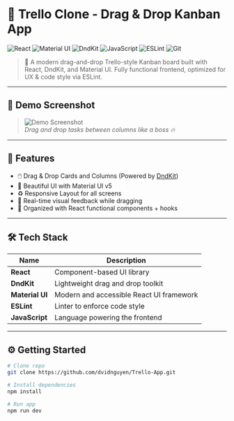 # 🧩 Trello Clone - Drag & Drop Kanban App

![React](https://img.shields.io/badge/React-20232A?style=for-the-badge&logo=react&logoColor=61DAFB)
![Material UI](https://img.shields.io/badge/MUI-007FFF?style=for-the-badge&logo=mui&logoColor=white)
![DndKit](https://img.shields.io/badge/DND--Kit-%234B32C3?style=for-the-badge)
![JavaScript](https://img.shields.io/badge/JavaScript-F7DF1E?style=for-the-badge&logo=javascript&logoColor=black)
![ESLint](https://img.shields.io/badge/ESLint-4B32C3?style=for-the-badge&logo=eslint&logoColor=white)
![Git](https://img.shields.io/badge/Git-F05032?style=for-the-badge&logo=git&logoColor=white)

> 🎯 A modern drag-and-drop Trello-style Kanban board built with React, DndKit, and Material UI. Fully functional frontend, optimized for UX & code style via ESLint.

---

## 📸 Demo Screenshot

> ![Demo Screenshot](https://scontent.fsgn2-6.fna.fbcdn.net/v/t1.15752-9/494691145_3046976882127339_4892319132740143344_n.png?stp=dst-png_s843x403&_nc_cat=110&ccb=1-7&_nc_sid=0024fc&_nc_eui2=AeE7O2GXEAwkJDJX5M4bL14XNGpATSrL0zA0akBNKsvTMKRCsVarcHIfzjnHk_o2dGkxa_bjVxxY9732qHSVHpxy&_nc_ohc=cxalTs-ZPMcQ7kNvwE9yjx8&_nc_oc=AdkxAkV_Nji5I5PVwEdreU2GfzEOfYCdsooZfnWE29AQqxRfY_VWtDfKCFw_ceDJ_23n2MoPX6P2H8tn8r6uIIwP&_nc_ad=z-m&_nc_cid=0&_nc_zt=23&_nc_ht=scontent.fsgn2-6.fna&oh=03_Q7cD2QExEhbFJbNrpP8XCaHZLjzGjbHAOm68kxdNlS0TT9HIRw&oe=685C0F49)  
> _Drag and drop tasks between columns like a boss 🔥_

---

## 🚀 Features

- 🖱️ Drag & Drop Cards and Columns (Powered by [DndKit](https://dndkit.com))
- 🎨 Beautiful UI with Material UI v5
- ♻️ Responsive Layout for all screens
- 🌈 Real-time visual feedback while dragging
- 🧠 Organized with React functional components + hooks

---

## 🛠️ Tech Stack

| Name            | Description                              |
| --------------- | ---------------------------------------- |
| **React**       | Component-based UI library               |
| **DndKit**      | Lightweight drag and drop toolkit        |
| **Material UI** | Modern and accessible React UI framework |
| **ESLint**      | Linter to enforce code style             |
| **JavaScript**  | Language powering the frontend           |

---

## ⚙️ Getting Started

```bash
# Clone repo
git clone https://github.com/dvidnguyen/Trello-App.git

# Install dependencies
npm install

# Run app
npm run dev
```
